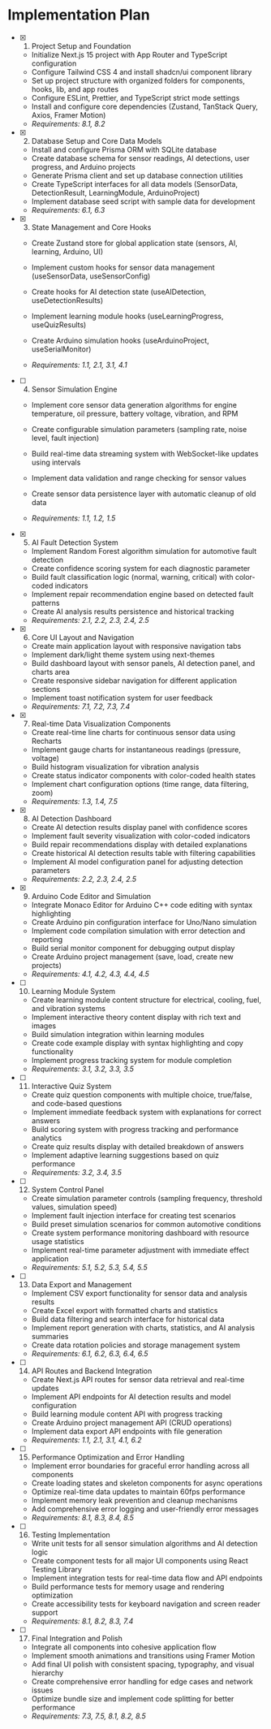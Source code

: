 # Implementation Plan

- [x] 1. Project Setup and Foundation


  - Initialize Next.js 15 project with App Router and TypeScript configuration
  - Configure Tailwind CSS 4 and install shadcn/ui component library
  - Set up project structure with organized folders for components, hooks, lib, and app routes
  - Configure ESLint, Prettier, and TypeScript strict mode settings
  - Install and configure core dependencies (Zustand, TanStack Query, Axios, Framer Motion)
  - _Requirements: 8.1, 8.2_

- [x] 2. Database Setup and Core Data Models



  - Install and configure Prisma ORM with SQLite database
  - Create database schema for sensor readings, AI detections, user progress, and Arduino projects
  - Generate Prisma client and set up database connection utilities
  - Create TypeScript interfaces for all data models (SensorData, DetectionResult, LearningModule, ArduinoProject)
  - Implement database seed script with sample data for development
  - _Requirements: 6.1, 6.3_




- [x] 3. State Management and Core Hooks


  - Create Zustand store for global application state (sensors, AI, learning, Arduino, UI)
  - Implement custom hooks for sensor data management (useSensorData, useSensorConfig)
  - Create hooks for AI detection state (useAIDetection, useDetectionResults)
  - Implement learning module hooks (useLearningProgress, useQuizResults)


  - Create Arduino simulation hooks (useArduinoProject, useSerialMonitor)
  - _Requirements: 1.1, 2.1, 3.1, 4.1_




- [ ] 4. Sensor Simulation Engine
  - Implement core sensor data generation algorithms for engine temperature, oil pressure, battery voltage, vibration, and RPM
  - Create configurable simulation parameters (sampling rate, noise level, fault injection)
  - Build real-time data streaming system with WebSocket-like updates using intervals


  - Implement data validation and range checking for sensor values
  - Create sensor data persistence layer with automatic cleanup of old data
  - _Requirements: 1.1, 1.2, 1.5_

- [x] 5. AI Fault Detection System
  - Implement Random Forest algorithm simulation for automotive fault detection
  - Create confidence scoring system for each diagnostic parameter
  - Build fault classification logic (normal, warning, critical) with color-coded indicators
  - Implement repair recommendation engine based on detected fault patterns
  - Create AI analysis results persistence and historical tracking
  - _Requirements: 2.1, 2.2, 2.3, 2.4, 2.5_

- [x] 6. Core UI Layout and Navigation
  - Create main application layout with responsive navigation tabs
  - Implement dark/light theme system using next-themes
  - Build dashboard layout with sensor panels, AI detection panel, and charts area
  - Create responsive sidebar navigation for different application sections
  - Implement toast notification system for user feedback
  - _Requirements: 7.1, 7.2, 7.3, 7.4_

- [x] 7. Real-time Data Visualization Components
  - Create real-time line charts for continuous sensor data using Recharts
  - Implement gauge charts for instantaneous readings (pressure, voltage)
  - Build histogram visualization for vibration analysis
  - Create status indicator components with color-coded health states
  - Implement chart configuration options (time range, data filtering, zoom)
  - _Requirements: 1.3, 1.4, 7.5_

- [x] 8. AI Detection Dashboard
  - Create AI detection results display panel with confidence scores
  - Implement fault severity visualization with color-coded indicators
  - Build repair recommendations display with detailed explanations
  - Create historical AI detection results table with filtering capabilities
  - Implement AI model configuration panel for adjusting detection parameters
  - _Requirements: 2.2, 2.3, 2.4, 2.5_

- [x] 9. Arduino Code Editor and Simulation
  - Integrate Monaco Editor for Arduino C++ code editing with syntax highlighting
  - Create Arduino pin configuration interface for Uno/Nano simulation
  - Implement code compilation simulation with error detection and reporting
  - Build serial monitor component for debugging output display
  - Create Arduino project management (save, load, create new projects)
  - _Requirements: 4.1, 4.2, 4.3, 4.4, 4.5_

- [ ] 10. Learning Module System
  - Create learning module content structure for electrical, cooling, fuel, and vibration systems
  - Implement interactive theory content display with rich text and images
  - Build simulation integration within learning modules
  - Create code example display with syntax highlighting and copy functionality
  - Implement progress tracking system for module completion
  - _Requirements: 3.1, 3.2, 3.3, 3.5_

- [ ] 11. Interactive Quiz System
  - Create quiz question components with multiple choice, true/false, and code-based questions
  - Implement immediate feedback system with explanations for correct answers
  - Build scoring system with progress tracking and performance analytics
  - Create quiz results display with detailed breakdown of answers
  - Implement adaptive learning suggestions based on quiz performance
  - _Requirements: 3.2, 3.4, 3.5_

- [ ] 12. System Control Panel
  - Create simulation parameter controls (sampling frequency, threshold values, simulation speed)
  - Implement fault injection interface for creating test scenarios
  - Build preset simulation scenarios for common automotive conditions
  - Create system performance monitoring dashboard with resource usage statistics
  - Implement real-time parameter adjustment with immediate effect application
  - _Requirements: 5.1, 5.2, 5.3, 5.4, 5.5_

- [ ] 13. Data Export and Management
  - Implement CSV export functionality for sensor data and analysis results
  - Create Excel export with formatted charts and statistics
  - Build data filtering and search interface for historical data
  - Implement report generation with charts, statistics, and AI analysis summaries
  - Create data rotation policies and storage management system
  - _Requirements: 6.1, 6.2, 6.3, 6.4, 6.5_

- [ ] 14. API Routes and Backend Integration
  - Create Next.js API routes for sensor data retrieval and real-time updates
  - Implement API endpoints for AI detection results and model configuration
  - Build learning module content API with progress tracking
  - Create Arduino project management API (CRUD operations)
  - Implement data export API endpoints with file generation
  - _Requirements: 1.1, 2.1, 3.1, 4.1, 6.2_

- [ ] 15. Performance Optimization and Error Handling
  - Implement error boundaries for graceful error handling across all components
  - Create loading states and skeleton components for async operations
  - Optimize real-time data updates to maintain 60fps performance
  - Implement memory leak prevention and cleanup mechanisms
  - Add comprehensive error logging and user-friendly error messages
  - _Requirements: 8.1, 8.3, 8.4, 8.5_

- [ ] 16. Testing Implementation
  - Write unit tests for all sensor simulation algorithms and AI detection logic
  - Create component tests for all major UI components using React Testing Library
  - Implement integration tests for real-time data flow and API endpoints
  - Build performance tests for memory usage and rendering optimization
  - Create accessibility tests for keyboard navigation and screen reader support
  - _Requirements: 8.1, 8.2, 8.3, 7.4_

- [ ] 17. Final Integration and Polish
  - Integrate all components into cohesive application flow
  - Implement smooth animations and transitions using Framer Motion
  - Add final UI polish with consistent spacing, typography, and visual hierarchy
  - Create comprehensive error handling for edge cases and network issues
  - Optimize bundle size and implement code splitting for better performance
  - _Requirements: 7.3, 7.5, 8.1, 8.2, 8.5_